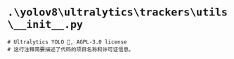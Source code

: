 # `.\yolov8\ultralytics\trackers\utils\__init__.py`

```
# Ultralytics YOLO 🚀, AGPL-3.0 license
# 这行注释简要描述了代码的项目名称和许可证信息。
```